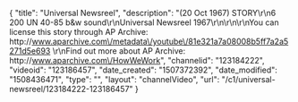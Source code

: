 {
    "title": "Universal Newsreel",
    "description": "(20 Oct 1967) STORY\r\n6 200 UN 40-85 b&w sound\r\nUniversal Newsreel 1967\r\n\r\n\r\nYou can license this story through AP Archive: http:\/\/www.aparchive.com\/metadata\/youtube\/81e321a7a08008b5ff7a2a5271d5e693 \r\nFind out more about AP Archive: http:\/\/www.aparchive.com\/HowWeWork",
    "channelid": "123184222",
    "videoid": "123186457",
    "date_created": "1507372392",
    "date_modified": "1508436471",
    "type": "",
    "layout": "channelVideo",
    "url": "\/c1\/universal-newsreel\/123184222-123186457"
}